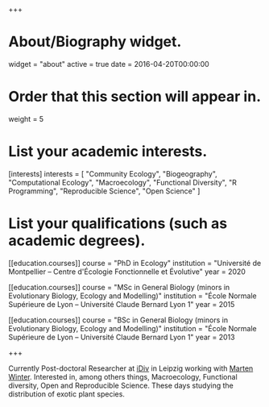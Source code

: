 +++
# About/Biography widget.
widget = "about"
active = true
date = 2016-04-20T00:00:00

# Order that this section will appear in.
weight = 5

# List your academic interests.
[interests]
  interests = [
    "Community Ecology",
    "Biogeography",
    "Computational Ecology",
    "Macroecology",
    "Functional Diversity",
    "R Programming",
    "Reproducible Science",
    "Open Science"
  ]

# List your qualifications (such as academic degrees).
[[education.courses]]
  course = "PhD in Ecology"
  institution = "Université de Montpellier – Centre d'Écologie Fonctionnelle et Évolutive"
  year = 2020

[[education.courses]]
  course = "MSc in General Biology (minors in Evolutionary Biology, Ecology and Modelling)"
  institution = "École Normale Supérieure de Lyon – Université Claude Bernard Lyon 1"
  year = 2015

[[education.courses]]
  course = "BSc in General Biology (minors in Evolutionary Biology, Ecology and Modelling)"
  institution = "École Normale Supérieure de Lyon – Université Claude Bernard Lyon 1"
  year = 2013
 
+++

Currently Post-doctoral Researcher at [iDiv](http://www.idiv.de/sdiv) in Leipzig working with [Marten Winter](https://www.idiv.de/en/groups_and_people/employees/details/64.html). Interested in, among others things, Macroecology, Functional diversity, Open and Reproducible Science. These days studying the distribution of exotic plant species.
